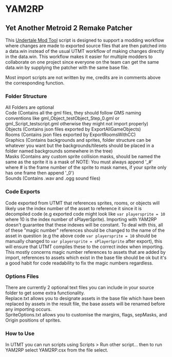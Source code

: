 # YAM2RP
## Yet Another Metroid 2 Remake Patcher ##
This [Undertale Mod Tool](https://github.com/UnderminersTeam/UndertaleModTool) script is designed to support a modding workflow where changes are made to exported source files that are then patched into a data.win instead of the usual UTMT workflow of making changes directly in the data.win. This workflow makes it easier for multiple modders to collaborate on one project since everyone on the team can get the same data.win by supplying the patcher with the same base file.

Most import scripts are not written by me, credits are in comments above the corresponding function.
### Folder Structure ###
All Folders are optional  
Code (Contains all the gml files, they should follow GMS naming conventions like gml_Object_testObject_Step_0.gml or gml_Script_testscript.gml otherwise they might not import properly)  
Objects (Contains json files exported by ExportAllGameObjects)  
Rooms (Contains json files exported by ExportRoomsWithCC)  
Graphics (Contains backgrounds and sprites, folder structure can be whatever you want but the backgrounds/tilesets should be placed in a folder named backgrounds somewhere in the tree)  
Masks (Contains any custom sprite collision masks, should be named the same as the sprite it is a mask of NOTE: You must always append '_#' where # is the frame number of the sprite to mask names, if your sprite only has one frame then append '_0')  
Sounds (Contains .wav and .ogg sound files)  

### Code Exports ###
Code exported from UTMT that references sprites, rooms, or objects will likely use the index number of the asset to reference it since it is decompiled code (e.g exported code might look like `var playersprite = 10` where 10 is the index number of sPlayerSprite). Importing with YAM2RP doesn't guarantee that these indexes will be constant. To deal with this, all of these "magic number" references should be changed to the name of the asset in question (e.g the above code `var playersprite = 10` should be manually changed to `var playersprite = sPlayerSprite` after export), this will ensure that UTMT compiles these to the correct index when importing. This mostly concerns magic number references to assets that are added by import, references to assets which exist in the base file should be ok but it's a good habit for code readability to fix the magic numbers regardless.

### Options Files ###
There are currently 2 optional text files you can include in your source folder to get some extra functionality.  
Replace.txt allows you to designate assets in the base file which have been replaced by assets in the result file, the base assets will be renamed 
before any importing occurs.  
SpriteOptions.txt allows you to customise the margins, flags, sepMasks, and Origin positions of sprites.

### How to Use ###
In UTMT you can run scripts using Scripts > Run other script... then to run YAM2RP select YAM2RP.csx from the file select.


